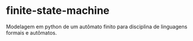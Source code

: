 # finite-state-machine
Modelagem em python de um autômato finito para disciplina de linguagens formais e autômatos.

